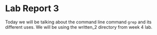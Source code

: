 # Lab Report 3
Today we will be talking about the command line command `grep` and its different uses. We will be using the written_2 directory from week 4 lab.
